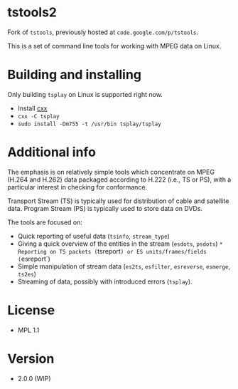 # tstools2

Fork of `tstools`, previously hosted at `code.google.com/p/tstools`.

This is a set of command line tools for working with MPEG data on Linux.

# Building and installing

Only building `tsplay` on Linux is supported right now.

* Install [cxx](https://github.com/xyproto/cxx)
* `cxx -C tsplay`
* `sudo install -Dm755 -t /usr/bin tsplay/tsplay`

# Additional info

The emphasis is on relatively simple tools which concentrate on MPEG (H.264 and
H.262) data packaged according to H.222 (i.e., TS or PS), with a particular
interest in checking for conformance.

Transport Stream (TS) is typically used for distribution of cable and satellite
data. Program Stream (PS) is typically used to store data on DVDs.

The tools are focused on:

* Quick reporting of useful data (`tsinfo`, `stream_type`)
* Giving a quick overview of the entities in the stream (`esdots`, `psdots`)
`* Reporting on TS packets (`tsreport`) or ES units/frames/fields (`esreport`)
* Simple manipulation of stream data (`es2ts`, `esfilter`, `esreverse`, `esmerge`, `ts2es`)
* Streaming of data, possibly with introduced errors (`tsplay`).

# License

* MPL 1.1

# Version

* 2.0.0 (WIP)

